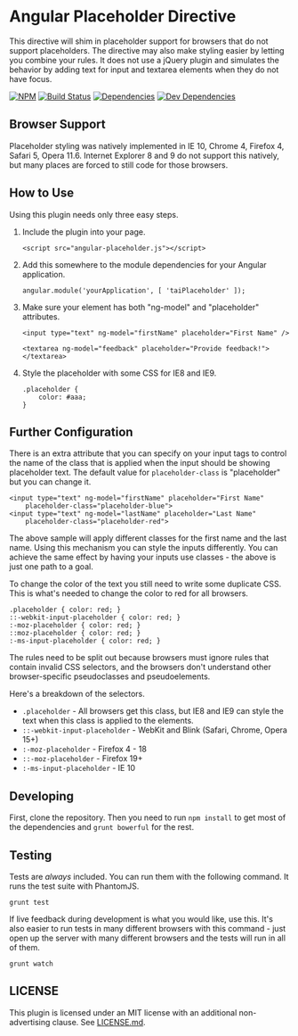 Angular Placeholder Directive
=============================

This directive will shim in placeholder support for browsers that do not support placeholders.  The directive may also make styling easier by letting you combine your rules.  It does not use a jQuery plugin and simulates the behavior by adding text for input and textarea elements when they do not have focus.

[![NPM][npm-image]][NPM]
[![Build Status][travis-image]][Travis CI]
[![Dependencies][dependencies-image]][Dependencies]
[![Dev Dependencies][devdependencies-image]][Dev Dependencies]


Browser Support
---------------

Placeholder styling was natively implemented in IE 10, Chrome 4, Firefox 4, Safari 5, Opera 11.6.  Internet Explorer 8 and 9 do not support this natively, but many places are forced to still code for those browsers.


How to Use
----------

Using this plugin needs only three easy steps.

1.  Include the plugin into your page.

        <script src="angular-placeholder.js"></script>

2.  Add this somewhere to the module dependencies for your Angular application.

        angular.module('yourApplication', [ 'taiPlaceholder' ]);

3.  Make sure your element has both "ng-model" and "placeholder" attributes.

        <input type="text" ng-model="firstName" placeholder="First Name" />

        <textarea ng-model="feedback" placeholder="Provide feedback!"></textarea>

4.  Style the placeholder with some CSS for IE8 and IE9.

        .placeholder {
            color: #aaa;
        }


Further Configuration
---------------------

There is an extra attribute that you can specify on your input tags to control the name of the class that is applied when the input should be showing placeholder text.  The default value for `placeholder-class` is "placeholder" but you can change it.

    <input type="text" ng-model="firstName" placeholder="First Name"
        placeholder-class="placeholder-blue">
    <input type="text" ng-model="lastName" placeholder="Last Name"
        placeholder-class="placeholder-red">

The above sample will apply different classes for the first name and the last name.  Using this mechanism you can style the inputs differently.  You can achieve the same effect by having your inputs use classes - the above is just one path to a goal.

To change the color of the text you still need to write some duplicate CSS.  This is what's needed to change the color to red for all browsers.

    .placeholder { color: red; }
    ::-webkit-input-placeholder { color: red; }
    :-moz-placeholder { color: red; }
    ::moz-placeholder { color: red; }
    :-ms-input-placeholder { color: red; }

The rules need to be split out because browsers must ignore rules that contain invalid CSS selectors, and the browsers don't understand other browser-specific pseudoclasses and pseudoelements.

Here's a breakdown of the selectors.

* `.placeholder` - All browsers get this class, but IE8 and IE9 can style the text when this class is applied to the elements.
* `::-webkit-input-placeholder` -  WebKit and Blink (Safari, Chrome, Opera 15+)
* `:-moz-placeholder` - Firefox 4 - 18
* `::-moz-placeholder` - Firefox 19+
* `:-ms-input-placeholder` - IE 10


Developing
----------

First, clone the repository.  Then you need to run `npm install` to get most of the dependencies and `grunt bowerful` for the rest.


Testing
-------

Tests are *always* included.  You can run them with the following command.  It runs the test suite with PhantomJS.

    grunt test

If live feedback during development is what you would like, use this.  It's also easier to run tests in many different browsers with this command - just open up the server with many different browsers and the tests will run in all of them.

    grunt watch


LICENSE
-------

This plugin is licensed under an MIT license with an additional non-advertising clause.  See [LICENSE.md](LICENSE.md).

[Dev Dependencies]: https://david-dm.org/tests-always-included/angular-placeholder#info=devDependencies
[devdependencies-image]: https://david-dm.org/tests-always-included/angular-placeholder/dev-status.png
[Dependencies]: https://david-dm.org/tests-always-included/angular-placeholder
[dependencies-image]: https://david-dm.org/tests-always-included/angular-placeholder.png
[NPM]: https://npmjs.org/package/angular-placeholder
[npm-image]: https://nodei.co/npm/angular-placeholder.png?downloads=true&stars=true
[travis-image]: https://secure.travis-ci.org/tests-always-included/angular-placeholder.png
[Travis CI]: http://travis-ci.org/tests-always-included/angular-placeholder

